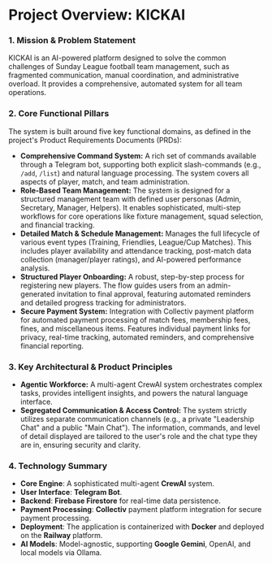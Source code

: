 # Project Overview: KICKAI

### 1. Mission & Problem Statement
KICKAI is an AI-powered platform designed to solve the common challenges of Sunday League football team management, such as fragmented communication, manual coordination, and administrative overload. It provides a comprehensive, automated system for all team operations.

### 2. Core Functional Pillars
The system is built around five key functional domains, as defined in the project's Product Requirements Documents (PRDs):

* **Comprehensive Command System:** A rich set of commands available through a Telegram bot, supporting both explicit slash-commands (e.g., `/add`, `/list`) and natural language processing. The system covers all aspects of player, match, and team administration.
* **Role-Based Team Management:** The system is designed for a structured management team with defined user personas (Admin, Secretary, Manager, Helpers). It enables sophisticated, multi-step workflows for core operations like fixture management, squad selection, and financial tracking.
* **Detailed Match & Schedule Management:** Manages the full lifecycle of various event types (Training, Friendlies, League/Cup Matches). This includes player availability and attendance tracking, post-match data collection (manager/player ratings), and AI-powered performance analysis.
* **Structured Player Onboarding:** A robust, step-by-step process for registering new players. The flow guides users from an admin-generated invitation to final approval, featuring automated reminders and detailed progress tracking for administrators.
* **Secure Payment System:** Integration with Collectiv payment platform for automated payment processing of match fees, membership fees, fines, and miscellaneous items. Features individual payment links for privacy, real-time tracking, automated reminders, and comprehensive financial reporting.

### 3. Key Architectural & Product Principles
* **Agentic Workforce:** A multi-agent CrewAI system orchestrates complex tasks, provides intelligent insights, and powers the natural language interface.
* **Segregated Communication & Access Control:** The system strictly utilizes separate communication channels (e.g., a private "Leadership Chat" and a public "Main Chat"). The information, commands, and level of detail displayed are tailored to the user's role and the chat type they are in, ensuring security and clarity.

### 4. Technology Summary
* **Core Engine**: A sophisticated multi-agent **CrewAI** system.
* **User Interface**: **Telegram Bot**.
* **Backend**: **Firebase Firestore** for real-time data persistence.
* **Payment Processing**: **Collectiv** payment platform integration for secure payment processing.
* **Deployment**: The application is containerized with **Docker** and deployed on the **Railway** platform.
* **AI Models**: Model-agnostic, supporting **Google Gemini**, OpenAI, and local models via Ollama.